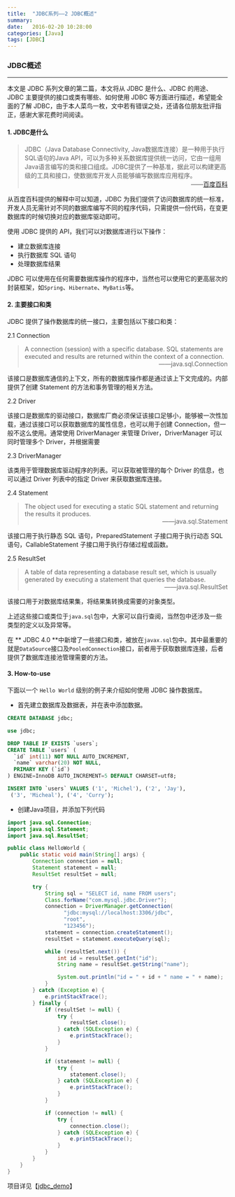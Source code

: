 ```yaml
---
title:  "JDBC系列——2 JDBC概述"
summary:
date:   2016-02-20 10:28:00
categories: [Java]
tags: [JDBC]
---
```


### JDBC概述
---
本文是 JDBC 系列文章的第二篇，本文将从 JDBC 是什么、JDBC 的用途、JDBC 主要提供的接口或类有哪些、如何使用 JDBC 等方面进行描述，希望能全面的了解 JDBC，由于本人菜鸟一枚，文中若有错误之处，还请各位朋友批评指正，感谢大家花费时间阅读。  

#### 1. JDBC是什么  
> JDBC（Java Database Connectivity, Java数据库连接）是一种用于执行SQL语句的Java API，可以为多种关系数据库提供统一访问，它由一组用Java语言编写的类和接口组成。JDBC提供了一种基准，据此可以构建更高级的工具和接口，使数据库开发人员能够编写数据库应用程序。     
<span style='display:block;text-align:right'>——[百度百科](http://baike.baidu.com/link?url=HgR0z82Gj_S135c_psHE6NGpJOES2fi9E2O1HymDFGGv5ibdAC-HHC99RKxejHgq7ZWkMgD_ZQ8_hOIvbLn7vK)</span>

从百度百科提供的解释中可以知道，JDBC 为我们提供了访问数据库的统一标准，开发人员无需针对不同的数据库编写不同的程序代码，只需提供一份代码，在变更数据库的时候切换对应的数据库驱动即可。

使用 JDBC 提供的 API，我们可以对数据库进行以下操作：
* 建立数据库连接
* 执行数据库 SQL 语句
* 处理数据库结果

JDBC 可以使用在任何需要数据库操作的程序中，当然也可以使用它的更高层次的封装框架，如`Spring`、`Hibernate`、`MyBatis`等。

#### 2. 主要接口和类
JDBC 提供了操作数据库的统一接口，主要包括以下接口和类：

2.1 Connection

> A connection (session) with a specific database. SQL statements are executed and results are returned within the context of a connection.
<span style='display:block;text-align:right'>——java.sql.Connection</span>

该接口是数据库通信的上下文，所有的数据库操作都是通过该上下文完成的。内部提供了创建 Statement 的方法和事务管理的相关方法。

2.2 Driver

该接口是数据库的驱动接口，数据库厂商必须保证该接口足够小，能够被一次性加载，通过该接口可以获取数据库的属性信息，也可以用于创建 Connection，但一般不这么使用。通常使用 DriverManager 来管理 Driver，DriverManager 可以同时管理多个 Driver，并根据需要

2.3 DriverManager

该类用于管理数据库驱动程序的列表。可以获取被管理的每个 Driver 的信息，也可以通过 Driver 列表中的指定 Driver 来获取数据库连接。

2.4 Statement

> The object used for executing a static SQL statement and returning the results it produces.
<span style='display:block;text-align:right'>——java.sql.Statement</span>

该接口用于执行静态 SQL 语句，PreparedStatement 子接口用于执行动态 SQL 语句，CallableStatement 子接口用于执行存储过程或函数。

2.5 ResultSet

> A table of data representing a database result set, which is usually generated by executing a statement that queries the database.
<span style='display:block;text-align:right'>——java.sql.ResultSet</span>

该接口用于对数据库结果集，将结果集转换成需要的对象类型。

上述这些接口或类位于`java.sql`包中，大家可以自行查阅，当然包中还涉及一些类型的定义以及异常等。

在 ** JDBC 4.0 **中新增了一些接口和类，被放在`javax.sql`包中。其中最重要的就是`DataSource`接口及`PooledConnection`接口，前者用于获取数据库连接，后者提供了数据库连接池管理需要的方法。


#### 3. How-to-use

下面以一个 `Hello World` 级别的例子来介绍如何使用 JDBC 操作数据库。

* 首先建立数据库及数据表，并在表中添加数据。

``` sql
CREATE DATABASE jdbc;

use jdbc;

DROP TABLE IF EXISTS `users`;
CREATE TABLE `users` (
  `id` int(11) NOT NULL AUTO_INCREMENT,
  `name` varchar(20) NOT NULL,
  PRIMARY KEY (`id`)
) ENGINE=InnoDB AUTO_INCREMENT=5 DEFAULT CHARSET=utf8;

INSERT INTO `users` VALUES ('1', 'Michel'), ('2', 'Jay'),
 ('3', 'Micheal'), ('4', 'Curry');
```

* 创建Java项目，并添加下列代码

``` java
import java.sql.Connection;
import java.sql.Statement;
import java.sql.ResultSet;

public class HelloWorld {
    public static void main(String[] args) {
        Connection connection = null;
        Statement statement = null;
        ResultSet resultSet = null;

        try {
            String sql = "SELECT id, name FROM users";
            Class.forName("com.mysql.jdbc.Driver");
            connection = DriverManager.getConnection(
                  "jdbc:mysql://localhost:3306/jdbc",
                  "root",
                  "123456");
            statement = connection.createStatement();
            resultSet = statement.executeQuery(sql);

            while (resultSet.next()) {
                int id = resultSet.getInt("id");
                String name = resultSet.getString("name");

                System.out.println("id = " + id + " name = " + name);
            }
        } catch (Exception e) {
            e.printStackTrace();
        } finally {
            if (resultSet != null) {
                try {
                    resultSet.close();
                } catch (SQLException e) {
                    e.printStackTrace();
                }
            }

            if (statement != null) {
                try {
                    statement.close();
                } catch (SQLException e) {
                    e.printStackTrace();
                }
            }

            if (connection != null) {
                try {
                    connection.close();
                } catch (SQLException e) {
                    e.printStackTrace();
                }
            }
        }
    }
}
```

项目详见【[jdbc_demo](https://github.com/fengzhongshuang/jdbc-demo)】
